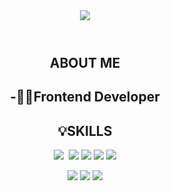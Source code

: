 
<!--
**louisluzet/louisluzet** is a ✨ _special_ ✨ repository because its `README.md` (this file) appears on your GitHub profile.

Here are some ideas to get you started:

- 🔭 I’m currently working on ...
- 🌱 I’m currently learning ...
- 👯 I’m looking to collaborate on ...
- 🤔 I’m looking for help with ...
- 💬 Ask me about ...
- 📫 How to reach me: ...
- 😄 Pronouns: ...
- ⚡ Fun fact: ...
-->
<div align="center">
  <header><img src="https://capsule-render.vercel.app/api?type=waving&color=auto&height=200&section=header&text=SEO%20JI%20HO&fontColor=495057&fontSize=60&animation=fadeIn"></header>
  <h2>ABOUT ME<h2>
      <p>-👩‍💻Frontend Developer</p>
 </div>
  <div align="center">
    <h2>💡SKILLS</h2>
    <P>
       <img src="https://img.shields.io/badge/Python-3766AB?style=flat-square&logo=Python&logoColor=white"/></a>&nbsp 
      <img src="https://img.shields.io/badge/C-A8B9CC?style=flat-square&logo=C&logoColor=white"/>
      <img src="https://img.shields.io/badge/Java-007396?style=flat-square&logo=Java&logoColor=white"/>
      <img src="https://img.shields.io/badge/JavaScript-F7DF1E?style=flat-square&logo=JavaScript&logoColor=white"/>
      <img src="https://img.shields.io/badge/TypeScript-3178C6?style=flat-square&logo=TypeScript&logoColor=white"/>
    </P>
    <P>
       <img src="https://img.shields.io/badge/Angular-DD0031?style=flat-square&logo=Angular&logoColor=white"/>
       <img src="https://img.shields.io/badge/React-61DAFB?style=flat-square&logo=React&logoColor=white"/>
       <img src="https://img.shields.io/badge/Node.js-339933?style=flat-square&logo=Node.js&logoColor=white"/>
    </P>
  </div>
</div>

